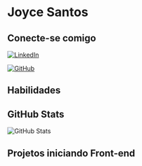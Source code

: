# Joyce Santos

## Conecte-se comigo
[![LinkedIn](https://img.shields.io/badge/LinkedIn-0077B5?style=for-the-badge&logo=linkedin&logoColor=white)](https://www.linkedin.com/in/joycepereirasantos/)

[![GitHub](https://img.shields.io/badge/GitHub-100000?style=for-the-badge&logo=github&logoColor=white)](https://github.com/joyceps44)
## Habilidades

## GitHub Stats
![GitHub Stats](https://github-readme-stats.vercel.app/api?username=joyceps44&theme=transparent&bg_color=4169E1&border_color=30A3DC&show_icons=true&icon_color=30A3DC&title_color=E94D5F&text_color=FFF&hide_title=true&hide=stars)

## Projetos iniciando Front-end